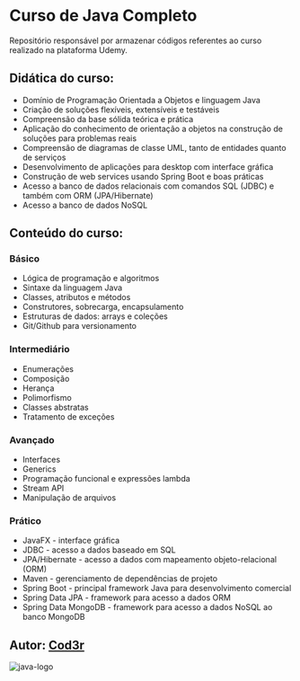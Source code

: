 # Curso de Java Completo

Repositório responsável por armazenar códigos referentes ao curso realizado na plataforma Udemy.

## Didática do curso:

- Domínio de Programação Orientada a Objetos e linguagem Java
- Criação de soluções flexíveis, extensíveis e testáveis
- Compreensão da base sólida teórica e prática
- Aplicação do conhecimento de orientação a objetos na construção de soluções para problemas reais
- Compreensão de diagramas de classe UML, tanto de entidades quanto de serviços
- Desenvolvimento de aplicações para desktop com interface gráfica
- Construção de web services usando Spring Boot e boas práticas
- Acesso a banco de dados relacionais com comandos SQL (JDBC) e também com ORM (JPA/Hibernate)
- Acesso a banco de dados NoSQL

## Conteúdo do curso:

### Básico

- Lógica de programação e algoritmos
- Sintaxe da linguagem Java
- Classes, atributos e métodos
- Construtores, sobrecarga, encapsulamento
- Estruturas de dados: arrays e coleções
- Git/Github para versionamento

### Intermediário

- Enumerações
- Composição
- Herança
- Polimorfismo
- Classes abstratas
- Tratamento de exceções

### Avançado

- Interfaces
- Generics
- Programação funcional e expressões lambda
- Stream API
- Manipulação de arquivos

### Prático

- JavaFX - interface gráfica
- JDBC - acesso a dados baseado em SQL
- JPA/Hibernate - acesso a dados com mapeamento objeto-relacional (ORM)
- Maven - gerenciamento de dependências de projeto
- Spring Boot - principal framework Java para desenvolvimento comercial
- Spring Data JPA - framework para acesso a dados ORM
- Spring Data MongoDB - framework para acesso a dados NoSQL ao banco MongoDB

## Autor: [Cod3r](https://github.com/cod3rcursos)

![java-logo](https://user-images.githubusercontent.com/24658433/177206628-02947c1c-cb21-4aed-abc4-b779fbbc158d.png)
